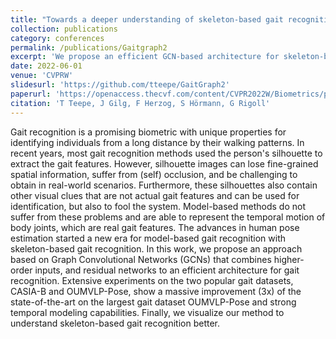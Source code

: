 ```yaml
---
title: "Towards a deeper understanding of skeleton-based gait recognition"
collection: publications
category: conferences
permalink: /publications/Gaitgraph2
excerpt: 'We propose an efficient GCN-based architecture for skeleton-based gait recognition that combines higher-order inputs and residual networks, achieving state-of-the-art performance and providing insights through visualizations.'
date: 2022-06-01
venue: 'CVPRW'
slidesurl: 'https://github.com/tteepe/GaitGraph2'
paperurl: 'https://openaccess.thecvf.com/content/CVPR2022W/Biometrics/papers/Teepe_Towards_a_Deeper_Understanding_of_Skeleton-Based_Gait_Recognition_CVPRW_2022_paper.pdf'
citation: 'T Teepe, J Gilg, F Herzog, S Hörmann, G Rigoll'
---
```


Gait recognition is a promising biometric with unique properties for identifying individuals from a long distance by their walking patterns. In recent years, most gait recognition methods used the person's silhouette to extract the gait features. However, silhouette images can lose fine-grained spatial information, suffer from (self) occlusion, and be challenging to obtain in real-world scenarios. Furthermore, these silhouettes also contain other visual clues that are not actual gait features and can be used for identification, but also to fool the system. Model-based methods do not suffer from these problems and are able to represent the temporal motion of body joints, which are real gait features. The advances in human pose estimation started a new era for model-based gait recognition with skeleton-based gait recognition. In this work, we propose an approach based on Graph Convolutional Networks (GCNs) that combines higher-order inputs, and residual networks to an efficient architecture for gait recognition. Extensive experiments on the two popular gait datasets, CASIA-B and OUMVLP-Pose, show a massive improvement (3x) of the state-of-the-art on the largest gait dataset OUMVLP-Pose and strong temporal modeling capabilities. Finally, we visualize our method to understand skeleton-based gait recognition better.